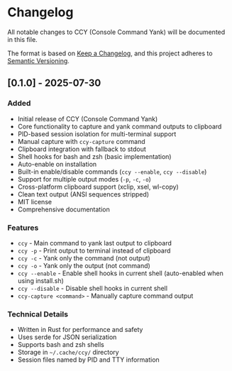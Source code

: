 # Changelog

All notable changes to CCY (Console Command Yank) will be documented in this file.

The format is based on [Keep a Changelog](https://keepachangelog.com/en/1.0.0/),
and this project adheres to [Semantic Versioning](https://semver.org/spec/v2.0.0.html).

## [0.1.0] - 2025-07-30

### Added
- Initial release of CCY (Console Command Yank)
- Core functionality to capture and yank command outputs to clipboard
- PID-based session isolation for multi-terminal support
- Manual capture with `ccy-capture` command
- Clipboard integration with fallback to stdout
- Shell hooks for bash and zsh (basic implementation)
- Auto-enable on installation
- Built-in enable/disable commands (`ccy --enable`, `ccy --disable`)
- Support for multiple output modes (`-p`, `-c`, `-o`)
- Cross-platform clipboard support (xclip, xsel, wl-copy)
- Clean text output (ANSI sequences stripped)
- MIT license
- Comprehensive documentation

### Features
- `ccy` - Main command to yank last output to clipboard
- `ccy -p` - Print output to terminal instead of clipboard
- `ccy -c` - Yank only the command (not output)
- `ccy -o` - Yank only the output (not command)
- `ccy --enable` - Enable shell hooks in current shell (auto-enabled when using install.sh)
- `ccy --disable` - Disable shell hooks in current shell
- `ccy-capture <command>` - Manually capture command output

### Technical Details
- Written in Rust for performance and safety
- Uses serde for JSON serialization
- Supports bash and zsh shells
- Storage in `~/.cache/ccy/` directory
- Session files named by PID and TTY information